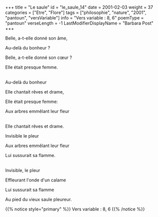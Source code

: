 +++
title = "Le saule"
id = "le_saule_14"
date = 2001-02-03
weight = 37
categories = ["Etre", "Flore"]
tags = ["philosophie", "nature", "2001", "pantoun", "versVariable"]
info = "Vers variable : 8, 6"
poemType = "pantoun"
verseLength = -1
LastModifierDisplayName = "Barbara Post"
+++

Belle, a-t-elle donné son âme,

Au-delà du bonheur ?

Belle, a-t-elle donné son cœur ?

Elle était presque femme.

 \
Au-delà du bonheur

Elle chantait rêves et drame,

Elle était presque femme:

Aux arbres emmêlant leur fleur

 \
Elle chantait rêves et drame.

Invisible le pleur

Aux arbres emmêlant leur fleur

Lui sussurait sa flamme.

 \
Invisible, le pleur

Effleurant l'onde d'un calame

Lui sussurait sa flamme

Au pied du vieux saule pleureur.

{{% notice style="primary" %}}
Vers variable : 8, 6
{{% /notice %}}
